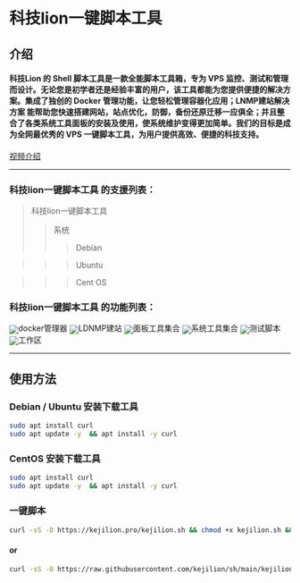 # 科技lion一键脚本工具

## 介绍
#### 科技Lion 的 Shell 脚本工具是一款全能脚本工具箱，专为 VPS 监控、测试和管理而设计。无论您是初学者还是经验丰富的用户，该工具都能为您提供便捷的解决方案。集成了独创的 Docker 管理功能，让您轻松管理容器化应用；LNMP建站解决方案 能帮助您快速搭建网站，站点优化，防御，备份还原迁移一应俱全；并且整合了各类系统工具面板的安装及使用，使系统维护变得更加简单。我们的目标是成为全网最优秀的 VPS 一键脚本工具，为用户提供高效、便捷的科技支持。
[视频介绍](https://www.youtube.com/watch?v=0o7oH3Dit70&t=211s)
***

### 科技lion一键脚本工具 的支援列表：
>科技lion一键脚本工具
>>系统
>>>Debian

>>>Ubuntu

>>>Cent OS

### 科技lion一键脚本工具 的功能列表：
<img style="vertical-align:middle;" src="/docker.png"/>docker管理器
<img style="vertical-align:middle;" src="/ldnmp.png"/>LDNMP建站
<img style="vertical-align:middle;" src="/con.png"/>面板工具集合
<img style="vertical-align:middle;" src="/sys.png"/>系统工具集合
<img style="vertical-align:middle;" src="/test.png"/>测试脚本
<img style="vertical-align:middle;" src="/work.png"/>工作区
***

## 使用方法
### Debian / Ubuntu 安装下载工具
```bash
sudo apt install curl
sudo apt update -y  && apt install -y curl
```
### CentOS 安装下载工具
```bash
sudo apt install curl
sudo apt update -y  && apt install -y curl
```
### 一键脚本
```bash
curl -sS -O https://kejilion.pro/kejilion.sh && chmod +x kejilion.sh && ./kejilion.sh
```
#### or
```bash
curl -sS -O https://raw.githubusercontent.com/kejilion/sh/main/kejilion.sh && chmod +x kejilion.sh && ./kejilion.sh
```
